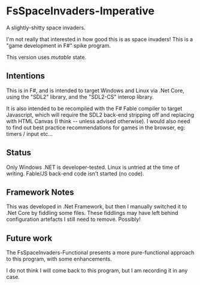 FsSpaceInvaders-Imperative
==========================

A slightly-shitty space invaders.

I'm not really that interested in how good this is as space invaders!
This is a "game development in F#" spike program.

This version uses *mutable* state.

Intentions
----------
This is in F#, and is intended to target Windows and Linux via .Net
Core, using the "SDL2" library, and the "SDL2-CS" interop library.

It is also intended to be recompiled with the F# Fable compiler to
target Javascript, which will require the SDL2 back-end stripping
off and replacing with HTML Canvas (I think -- unless advised
otherwise).  I would also need to find out best practice 
recommendations for games in the browser, eg: timers / input etc...

Status
------
Only Windows .NET is developer-tested.
Linux is untried at the time of writing.
Fable/JS back-end code isn't started (no code).

Framework Notes
---------------
This was developed in .Net Framework, but then I manually switched it
to .Net Core by fiddling some files.  These fiddlings may have left
behind configuration artefacts I still need to remove.  Possibly!

Future work
-----------
The FsSpaceInvaders-Functional presents a more pure-functional
approach to this program, with some enhancements.  

I do not think I will come back to this program, but I am 
recording it in any case.

